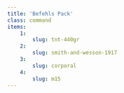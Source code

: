 ```yaml
---
title: 'Befehls Pack'
class: command
items:
    1:
        slug: tnt-440gr
    2:
        slug: smith-and-wesson-1917
    3:
        slug: corporal
    4:
        slug: m15
---
```

